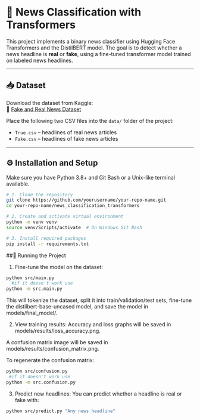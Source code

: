 # 📰 News Classification with Transformers

This project implements a binary news classifier using Hugging Face Transformers and the DistilBERT model. The goal is to detect whether a news headline is **real** or **fake**, using a fine-tuned transformer model trained on labeled news headlines.

---

## 📥 Dataset

Download the dataset from Kaggle:  
🔗 [Fake and Real News Dataset](https://www.kaggle.com/datasets/clmentbisaillon/fake-and-real-news-dataset/data)

Place the following two CSV files into the `data/` folder of the project:

- `True.csv` – headlines of real news articles  
- `Fake.csv` – headlines of fake news articles  

---

## ⚙️ Installation and Setup

Make sure you have Python 3.8+ and Git Bash or a Unix-like terminal available.

```bash
# 1. Clone the repository
git clone https://github.com/yourusername/your-repo-name.git
cd your-repo-name/news_classification_transformers

# 2. Create and activate virtual environment
python -m venv venv
source venv/Scripts/activate  # On Windows Git Bash

# 3. Install required packages
pip install -r requirements.txt
```
##🚀 Running the Project

1. Fine-tune the model on the dataset:

```bash
python src/main.py
  #if it doesn't work use
python -m src.main.py
```
This will tokenize the dataset, split it into train/validation/test sets, fine-tune the distilbert-base-uncased model, and save the model in models/final_model/.

2. View training results:
Accuracy and loss graphs will be saved in models/results/loss_accuracy.png.

A confusion matrix image will be saved in models/results/confusion_matrix.png.

To regenerate the confusion matrix:

```bash
python src/confusion.py
 #if it doesn't work use
python -m src.confusion.py

```
3. Predict new headlines:
You can predict whether a headline is real or fake with:

```bash
python src/predict.py "Any news headline"
```
